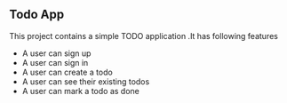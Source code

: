 ## Todo App
This project contains a simple TODO application .It has following features

- A user can sign up
- A user can sign in
- A user can create a todo
- A  user can see their existing todos
- A user can mark a todo as done 